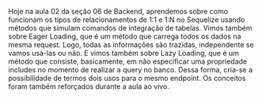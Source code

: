 Hoje na aula 02 da seção 06 de Backend, aprendemos sobre como funcionam os tipos de relacionamentos de 1:1 e 1:N no Sequelize usando métodos que simulam comandos de integração de tabelas.
Vimos também sobre Eager Loading, que é um método que carrega todos os dados na mesma request. Logo, todas as informações são trazidas, independente se vamos usá-las ou não.
E vimos também sobre Lazy Loading, que é um método que consiste, basicamente, em não especificar uma propriedade includes no momento de realizar a query no banco. Dessa forma, cria-se a possibilidade de termos dois usos para o mesmo endpoint.
Os conceitos foram também reforçados durante a aula ao vivo.
